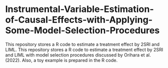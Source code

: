 # Instrumental-Variable-Estimation-of-Causal-Effects-with-Applying-Some-Model-Selection-Procedures
This repository stores a R code to estimate a treatment effect by 2SRI and LIML.
This repository stores a R code to estimate a treatment effect by 2SRI and LIML with model selection procedures discussed by Orihara et al. (2022). Also, a toy example is prepared in the R code.
